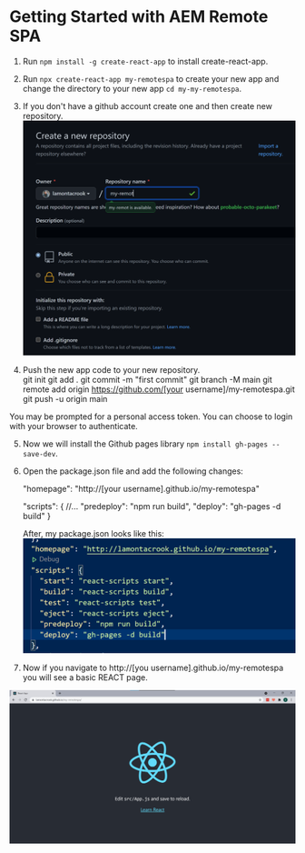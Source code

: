 # Getting Started with AEM Remote SPA

1. Run `npm install -g create-react-app` to install create-react-app.

2. Run `npx create-react-app my-remotespa` to create your new app and change the directory to your new app `cd my-my-remotespa`.

3. If you don't have a github account create one and then create new repository. ![Image of creating repository](/public/create-repository.png)

4. Push the new app code to your new repository.  
    git init
    git add .
    git commit -m "first commit"
    git branch -M main
    git remote add origin https://github.com/[your username]/my-remotespa.git
    git push -u origin main

You may be prompted for a personal access token.  You can choose to login with your browser to authenticate.

5. Now we will install the Github pages library `npm install gh-pages --save-dev`.

6. Open the package.json file and add the following changes:

   "homepage": "http://[your username].github.io/my-remotespa"

   "scripts": {
        //...
        "predeploy": "npm run build",
        "deploy": "gh-pages -d build"
    }

    After, my package.json looks like this:
    ![package.json](/public/package.png)

7. Now if you navigate to http://[you username].github.io/my-remotespa you will see a basic REACT page.

![REACT](/public/react-homepage.png)
